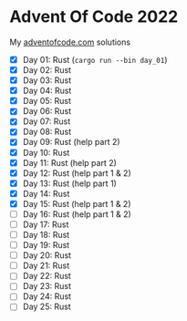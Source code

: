 # Advent Of Code 2022

My [adventofcode.com](https://adventofcode.com/2022) solutions

- [x] Day 01: Rust (`cargo run --bin day_01`)
- [x] Day 02: Rust
- [x] Day 03: Rust
- [x] Day 04: Rust
- [x] Day 05: Rust
- [x] Day 06: Rust
- [x] Day 07: Rust
- [x] Day 08: Rust
- [x] Day 09: Rust (help part 2)
- [x] Day 10: Rust
- [x] Day 11: Rust (help part 2)
- [x] Day 12: Rust (help part 1 & 2)
- [x] Day 13: Rust (help part 1)
- [x] Day 14: Rust
- [x] Day 15: Rust (help part 1 & 2)
- [ ] Day 16: Rust (help part 1 & 2)
- [ ] Day 17: Rust
- [ ] Day 18: Rust
- [ ] Day 19: Rust
- [ ] Day 20: Rust
- [ ] Day 21: Rust
- [ ] Day 22: Rust
- [ ] Day 23: Rust
- [ ] Day 24: Rust
- [ ] Day 25: Rust
